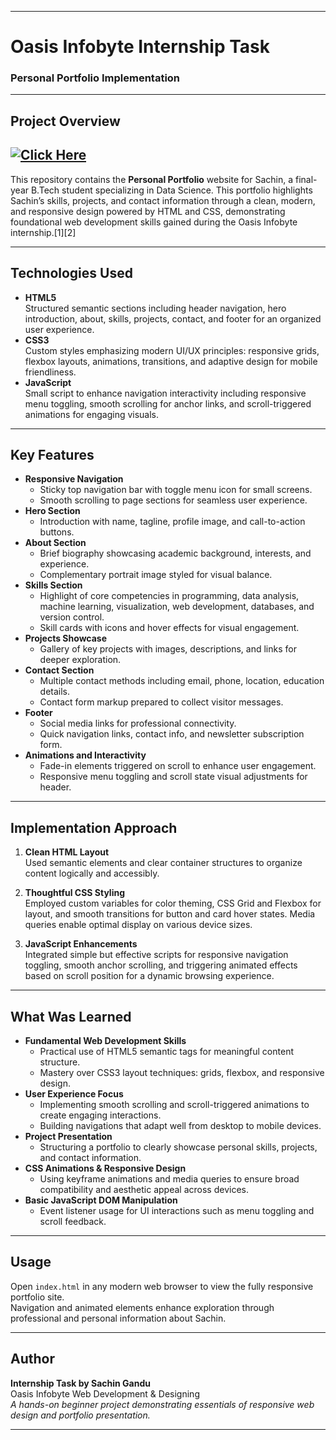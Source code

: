 ***

# Oasis Infobyte Internship Task  

### Personal Portfolio Implementation

***

## Project Overview

## [![Click Here](https://img.shields.io/badge/Portfolio-Live_App-00bfa6)](https://sachinpcd.github.io/OIBSIP_Web_Development_and_Designing_Level2_task1/)
This repository contains the **Personal Portfolio** website for Sachin, a final-year B.Tech student specializing in Data Science. This portfolio highlights Sachin’s skills, projects, and contact information through a clean, modern, and responsive design powered by HTML and CSS, demonstrating foundational web development skills gained during the Oasis Infobyte internship.[1][2]

***

## Technologies Used

- **HTML5**  
  Structured semantic sections including header navigation, hero introduction, about, skills, projects, contact, and footer for an organized user experience.
- **CSS3**  
  Custom styles emphasizing modern UI/UX principles: responsive grids, flexbox layouts, animations, transitions, and adaptive design for mobile friendliness.
- **JavaScript**  
  Small script to enhance navigation interactivity including responsive menu toggling, smooth scrolling for anchor links, and scroll-triggered animations for engaging visuals.

***

## Key Features

- **Responsive Navigation**  
  - Sticky top navigation bar with toggle menu icon for small screens.
  - Smooth scrolling to page sections for seamless user experience.
- **Hero Section**  
  - Introduction with name, tagline, profile image, and call-to-action buttons.
- **About Section**  
  - Brief biography showcasing academic background, interests, and experience.
  - Complementary portrait image styled for visual balance.
- **Skills Section**  
  - Highlight of core competencies in programming, data analysis, machine learning, visualization, web development, databases, and version control.
  - Skill cards with icons and hover effects for visual engagement.
- **Projects Showcase**  
  - Gallery of key projects with images, descriptions, and links for deeper exploration.
- **Contact Section**  
  - Multiple contact methods including email, phone, location, education details.
  - Contact form markup prepared to collect visitor messages.
- **Footer**  
  - Social media links for professional connectivity.
  - Quick navigation links, contact info, and newsletter subscription form.
- **Animations and Interactivity**  
  - Fade-in elements triggered on scroll to enhance user engagement.
  - Responsive menu toggling and scroll state visual adjustments for header.

***

## Implementation Approach

1. **Clean HTML Layout**  
   Used semantic elements and clear container structures to organize content logically and accessibly.

2. **Thoughtful CSS Styling**  
   Employed custom variables for color theming, CSS Grid and Flexbox for layout, and smooth transitions for button and card hover states. Media queries enable optimal display on various device sizes.

3. **JavaScript Enhancements**  
   Integrated simple but effective scripts for responsive navigation toggling, smooth anchor scrolling, and triggering animated effects based on scroll position for a dynamic browsing experience.

***

## What Was Learned

- **Fundamental Web Development Skills**  
  - Practical use of HTML5 semantic tags for meaningful content structure.
  - Mastery over CSS3 layout techniques: grids, flexbox, and responsive design.
- **User Experience Focus**  
  - Implementing smooth scrolling and scroll-triggered animations to create engaging interactions.
  - Building navigations that adapt well from desktop to mobile devices.
- **Project Presentation**
  - Structuring a portfolio to clearly showcase personal skills, projects, and contact information.
- **CSS Animations & Responsive Design**  
  - Using keyframe animations and media queries to ensure broad compatibility and aesthetic appeal across devices.
- **Basic JavaScript DOM Manipulation**  
  - Event listener usage for UI interactions such as menu toggling and scroll feedback.

***

## Usage

Open `index.html` in any modern web browser to view the fully responsive portfolio site.  
Navigation and animated elements enhance exploration through professional and personal information about Sachin.

***

##  Author

**Internship Task by Sachin Gandu**  
Oasis Infobyte Web Development & Designing  
_A hands-on beginner project demonstrating essentials of responsive web design and portfolio presentation._

***
